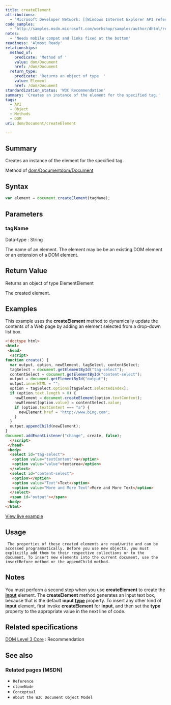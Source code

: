 ```yaml
---
title: createElement
attributions:
  - 'Microsoft Developer Network: [[Windows Internet Explorer API reference](http://msdn.microsoft.com/en-us/library/ie/hh828809%28v=vs.85%29.aspx) Article]'
code_samples:
  - 'http://samples.msdn.microsoft.com/workshop/samples/author/dhtml/refs/createElement.htm'
notes:
  - 'Needs mobile compat and links fixed at the bottom'
readiness: 'Almost Ready'
relationships:
  method_of:
    predicate: 'Method of '
    value: dom/Document
    href: /dom/Document
  return_type:
    predicate: 'Returns an object of type  '
    value: Element
    href: /dom/Document
standardization_status: 'W3C Recommendation'
summary: 'Creates an instance of the element for the specified tag.'
tags:
  - API
  - Object
  - Methods
  - DOM
uri: dom/Document/createElement

---
```

## Summary

Creates an instance of the element for the specified tag.

Method of [dom/Document](/dom/Document)[dom/Document](/dom/Document)

## Syntax

``` js
var element = document.createElement(tagName);
```

## Parameters

### tagName

 Data-type
:   String

 The name of an element. The element may be be an existing DOM element or an extension of a DOM element.

## Return Value

Returns an object of type ElementElement

The created element.

## Examples

This example uses the **createElement** method to dynamically update the contents of a Web page by adding an element selected from a drop-down list box.

``` html
<!doctype html>
<html>
 <head>
  <script>
function create() {
  var output, option, newElement, tagSelect, contentSelect;
  tagSelect = document.getElementById("tag-select");
  contentSelect = document.getElementById("content-select");
  output = document.getElementById("output");
  output.innerHTML = "";
  option = tagSelect.options[tagSelect.selectedIndex];
  if (option.text.length > 0) {
    newElement = document.createElement(option.textContent);
    newElement[option.value] = contentSelect.value;
    if (option.textContent === "a") {
      newElement.href = "http://www.bing.com";
    }
  }
  output.appendChild(newElement);
}
document.addEventListener("change", create, false);
  </script>
 </head>
 <body>
  <select id="tag-select">
   <option value="textContent">a</option>
   <option value="value">textarea</option>
  </select>
  <select id="content-select">
   <option></option>
   <option value="Text">Text</option>
   <option value="More and More Text">More and More Text</option>
  </select>
  <span id="output"></span>
 <body>
</html>
```

[View live example](http://samples.msdn.microsoft.com/workshop/samples/author/dhtml/refs/createElement.htm)

## Usage

     The properties of these created elements are read/write and can be accessed programmatically. Before you use new objects, you must explicitly add them to their respective collections or to the document. To insert new elements into the current document, use the insertBefore method or the appendChild method.

## Notes

You must perform a second step when you use **createElement** to create the [**input**](/html/elements/input) element. The **createElement** method generates an input text box, because that is the default **input** [**type**](/html/attributes/type) property. To insert any other kind of **input** element, first invoke **createElement** for **input**, and then set the **type** property to the appropriate value in the next line of code.

## Related specifications

[DOM Level 3 Core](http://www.w3.org/TR/DOM-Level-3-Core/core.html#ID-2141741547)
:   Recommendation

## See also

### Related pages (MSDN)

-   `Reference`
-   `cloneNode`
-   `Conceptual`
-   `About the W3C Document Object Model`

